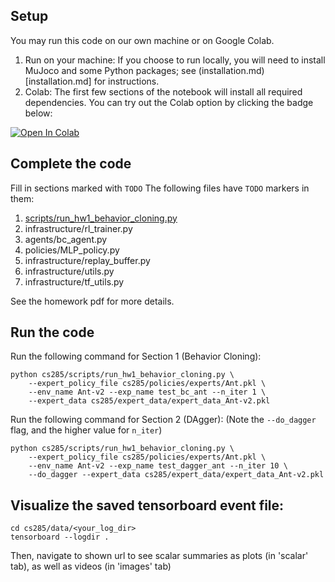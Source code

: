 ## Setup

You may run this code on our own machine or on Google Colab. 

1. Run on your machine: If you choose to run locally, you will need to install MuJoco and some Python packages; see (installation.md)[installation.md] for instructions.
2. Colab: The first few sections of the notebook will install all required dependencies. You can try out the Colab option by clicking the badge below:

[![Open In Colab](https://colab.research.google.com/assets/colab-badge.svg)](https://colab.research.google.com/github/jannerm/homework_fall2020/blob/master/hw1/cs285/scripts/run_hw1.ipynb)

## Complete the code

Fill in sections marked with `TODO`
The following files have `TODO` markers in them:
1. [scripts/run_hw1_behavior_cloning.py](cs285/scripts/run_hw1_behavior_cloning.py)
2. infrastructure/rl_trainer.py
3. agents/bc_agent.py
4. policies/MLP_policy.py
5. infrastructure/replay_buffer.py
6. infrastructure/utils.py
7. infrastructure/tf_utils.py

See the homework pdf for more details.

## Run the code

Run the following command for Section 1 (Behavior Cloning):

```
python cs285/scripts/run_hw1_behavior_cloning.py \
	--expert_policy_file cs285/policies/experts/Ant.pkl \
	--env_name Ant-v2 --exp_name test_bc_ant --n_iter 1 \
	--expert_data cs285/expert_data/expert_data_Ant-v2.pkl
```

Run the following command for Section 2 (DAgger):
(Note the `--do_dagger` flag, and the higher value for `n_iter`)

```
python cs285/scripts/run_hw1_behavior_cloning.py \
	--expert_policy_file cs285/policies/experts/Ant.pkl \
	--env_name Ant-v2 --exp_name test_dagger_ant --n_iter 10 \
	--do_dagger --expert_data cs285/expert_data/expert_data_Ant-v2.pkl
```

## Visualize the saved tensorboard event file:

```
cd cs285/data/<your_log_dir>
tensorboard --logdir .
```

Then, navigate to shown url to see scalar summaries as plots (in 'scalar' tab), as well as videos (in 'images' tab)
